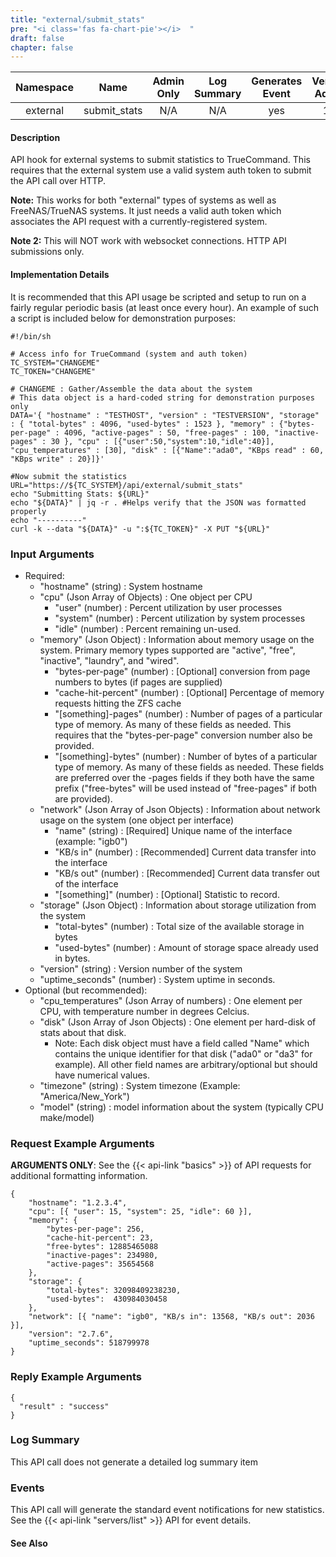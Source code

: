 ```yaml
---
title: "external/submit_stats"
pre: "<i class='fas fa-chart-pie'></i>	"
draft: false
chapter: false
---
```


| Namespace | Name | Admin Only | Log Summary | Generates Event | Version Added | Version Removed |
|:----------------:|:--------:|:--------:|:--------:|:--------:|:---:|:---:|
| external | submit_stats | N/A | N/A | yes | 1.1 | 2.0 |

#### Description
API hook for external systems to submit statistics to TrueCommand. This requires that the external system use a valid system auth token to submit the API call over HTTP.

**Note:** This works for both "external" types of systems as well as FreeNAS/TrueNAS systems. It just needs a valid auth token which associates the API request with a currently-registered system.

**Note 2:** This will NOT work with websocket connections. HTTP API submissions only.


#### Implementation Details
It is recommended that this API usage be scripted and setup to run on a fairly regular periodic basis (at least once every hour). An example of such a script is included below for demonstration purposes:

```
#!/bin/sh

# Access info for TrueCommand (system and auth token)
TC_SYSTEM="CHANGEME"
TC_TOKEN="CHANGEME"

# CHANGEME : Gather/Assemble the data about the system 
# This data object is a hard-coded string for demonstration purposes only
DATA='{ "hostname" : "TESTHOST", "version" : "TESTVERSION", "storage" : { "total-bytes" : 4096, "used-bytes" : 1523 }, "memory" : {"bytes-per-page" : 4096, "active-pages" : 50, "free-pages" : 100, "inactive-pages" : 30 }, "cpu" : [{"user":50,"system":10,"idle":40}], "cpu_temperatures" : [30], "disk" : [{"Name":"ada0", "KBps read" : 60, "KBps write" : 20}]}'

#Now submit the statistics
URL="https://${TC_SYSTEM}/api/external/submit_stats"
echo "Submitting Stats: ${URL}"
echo "${DATA}" | jq -r . #Helps verify that the JSON was formatted properly
echo "----------"
curl -k --data "${DATA}" -u ":${TC_TOKEN}" -X PUT "${URL}"
```

### Input Arguments
* Required:
   * "hostname" (string) : System hostname
   * "cpu" (Json Array of Objects) : One object per CPU
      * "user" (number) : Percent utilization by user processes
      * "system" (number) : Percent utilization by system processes
      * "idle" (number) : Percent remaining un-used.   
   * "memory" (Json Object) : Information about memory usage on the system. Primary memory types supported are "active", "free", "inactive", "laundry", and "wired".
      * "bytes-per-page" (number) : [Optional] conversion from page numbers to bytes (if pages are supplied)
      * "cache-hit-percent" (number) : [Optional] Percentage of memory requests hitting the ZFS cache
      * "[something]-pages" (number) : Number of pages of a particular type of memory. As many of these fields as needed. This requires that the "bytes-per-page" conversion number also be provided.
      * "[something]-bytes" (number) : Number of bytes of a particular type of memory. As many of these fields as needed. These fields are preferred over the -pages fields if they both have the same prefix ("free-bytes" will be used instead of "free-pages" if both are provided).
   * "network" (Json Array of Json Objects) : Information about network usage on the system (one object per interface)
      * "name" (string) : [Required] Unique name of the interface (example: "igb0")
      * "KB/s in" (number) : [Recommended] Current data transfer into the interface
      * "KB/s out" (number) : [Recommended] Current data transfer out of the interface
      * "[something]" (number) : [Optional] Statistic to record.
   * "storage" (Json Object) : Information about storage utilization from the system
      * "total-bytes" (number) : Total size of the available storage in bytes
      * "used-bytes" (number) : Amount of storage space already used in bytes.
   * "version" (string) : Version number of the system
   * "uptime_seconds" (number) : System uptime in seconds.
* Optional (but recommended):
   * "cpu_temperatures" (Json Array of numbers) : One element per CPU, with temperature number in degrees Celcius.
   * "disk" (Json Array of Json Objects) : One element per hard-disk of stats about that disk. 
      * Note: Each disk object must have a field called "Name" which contains the unique identifier for that disk ("ada0" or "da3" for example). All other field names are arbitrary/optional but should have numerical values.
   * "timezone" (string) : System timezone (Example: "America/New_York")
   * "model" (string) : model information about the system (typically CPU make/model)

### Request Example Arguments
**ARGUMENTS ONLY**: See the {{< api-link "basics" >}} of API requests for additional formatting information.

```
{
    "hostname": "1.2.3.4",
    "cpu": [{ "user": 15, "system": 25, "idle": 60 }],
    "memory": {
        "bytes-per-page": 256,
        "cache-hit-percent": 23,
        "free-bytes": 12885465088
        "inactive-pages": 234980,
        "active-pages": 35654568
    },
    "storage": {
        "total-bytes": 32098409238230,
        "used-bytes":  430984030458
    },
    "network": [{ "name": "igb0", "KB/s in": 13568, "KB/s out": 2036 }],
    "version": "2.7.6",
    "uptime_seconds": 518799978
}
```

### Reply Example Arguments
```
{
  "result" : "success"
}
```
### Log Summary
This API call does not generate a detailed log summary item

### Events
This API call will generate the standard event notifications for new statistics. See the {{< api-link "servers/list" >}} API for event details.

#### See Also